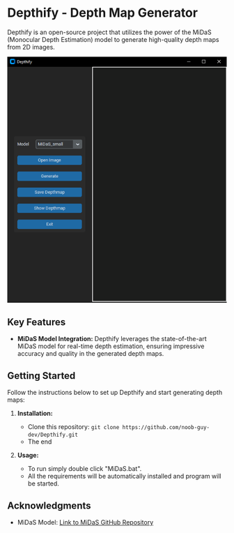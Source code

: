 # Depthify - Depth Map Generator

Depthify is an open-source project that utilizes the power of the MiDaS (Monocular Depth Estimation) model to generate high-quality depth maps from 2D images.

![Sample Depth Map](Depthify.png)

## Key Features

- **MiDaS Model Integration:** Depthify leverages the state-of-the-art MiDaS model for real-time depth estimation, ensuring impressive accuracy and quality in the generated depth maps.

## Getting Started

Follow the instructions below to set up Depthify and start generating depth maps:

1. **Installation:**
   - Clone this repository: `git clone https://github.com/noob-guy-dev/Depthify.git`
   - The end 

2. **Usage:**
   - To run simply double click "MiDaS.bat".
   - All the requirements will be automatically installed and program will be started.


## Acknowledgments

- MiDaS Model: [Link to MiDaS GitHub Repository](https://github.com/isl-org/MiDaS)

